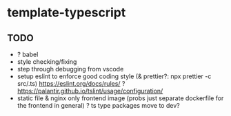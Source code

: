 # template-typescript

## TODO
- ? babel
- style checking/fixing
- step through debugging from vscode
- setup eslint to enforce good coding style (& prettier?: npx prettier -c src/.ts)
    https://eslint.org/docs/rules/
    ? https://palantir.github.io/tslint/usage/configuration/
- static file & nginx only frontend image (probs just separate dockerfile for the frontend in general)
? ts type packages move to dev?
